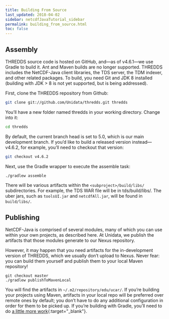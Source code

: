 ```yaml
---
title: Building From Source
last_updated: 2018-04-02
sidebar: netcdfJavaTutorial_sidebar
permalink: building_from_source.html
toc: false
---
```


## Assembly

THREDDS source code is hosted on GitHub, and—as of v4.6.1—we use Gradle to build it.
Ant and Maven builds are no longer supported.
THREDDS includes the NetCDF-Java client libraries, the TDS server, the TDM indexer, and other related packages.
To build, you need Git and JDK 8 installed (building with JDK > 8 is not yet supported, but is being addressed).

First, clone the THREDDS repository from Github:

~~~bash
git clone git://github.com/Unidata/thredds.git thredds
~~~

You’ll have a new folder named thredds in your working directory. Change into it:

~~~bash
cd thredds
~~~

By default, the current branch head is set to 5.0, which is our main development branch.
If you’d like to build a released version instead—v4.6.2, for example, you’ll need to checkout that version:

~~~bash
git checkout v4.6.2
~~~

Next, use the Gradle wrapper to execute the assemble task:

~~~bash
./gradlew assemble
~~~

There will be various artifacts within the `<subproject>/build/libs/` subdirectories.
For example, the TDS WAR file will be in tds/build/libs/.
The uber jars, such as `toolsUI.jar` and `netcdfAll.jar`, will be found in `build/libs/`.

## Publishing

NetCDF-Java is comprised of several modules, many of which you can use within your own projects, as described here.
At Unidata, we publish the artifacts that those modules generate to our Nexus repository.

However, it may happen that you need artifacts for the in-development version of THREDDS, which we usually don’t upload to Nexus. 
Never fear: you can build them yourself and publish them to your local Maven repository!

~~~
git checkout master
./gradlew publishToMavenLocal
~~~

You will find the artifacts in `~/.m2/repository/edu/ucar/`.
If you’re building your projects using Maven, artifacts in your local repo will be preferred over remote ones by default; you don’t have to do any additional configuration in order for them to be picked up.
If you’re building with Gradle, you’ll need to do [a little more work](https://docs.gradle.org/current/userguide/dependency_management.html#sub:maven_local){:target="_blank"}.

